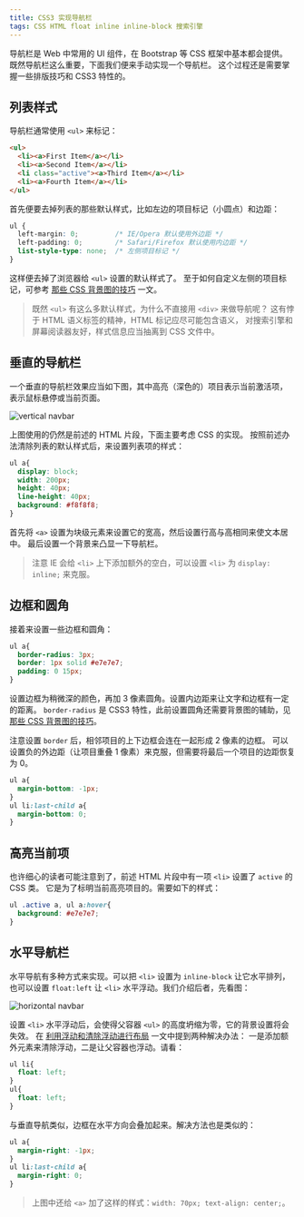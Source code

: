 ```yaml
---
title: CSS3 实现导航栏
tags: CSS HTML float inline inline-block 搜索引擎
---
```


导航栏是 Web 中常用的 UI 组件，在 Bootstrap 等 CSS 框架中基本都会提供。
既然导航栏这么重要，下面我们便来手动实现一个导航栏。
这个过程还是需要掌握一些排版技巧和 CSS3 特性的。

## 列表样式

导航栏通常使用 `<ul>` 来标记：

``` html
<ul>
  <li><a>First Item</a></li>
  <li><a>Second Item</a></li>
  <li class="active"><a>Third Item</a></li>
  <li><a>Fourth Item</a></li>
</ul>
```

首先便要去掉列表的那些默认样式，比如左边的项目标记（小圆点）和边距：

```css
ul {
  left-margin: 0;         /* IE/Opera 默认使用外边距 */
  left-padding: 0;        /* Safari/Firefox 默认使用内边距 */
  list-style-type: none;  /* 左侧项目标记 */
}
```

这样便去掉了浏览器给 `<ul>` 设置的默认样式了。
至于如何自定义左侧的项目标记，可参考 [那些 CSS 背景图的技巧][bg-img] 一文。

<!--more-->

> 既然 `<ul>` 有这么多默认样式，为什么不直接用 `<div>` 来做导航呢？
> 这有悖于 HTML 语义标签的精神，HTML 标记应尽可能包含语义，
> 对搜索引擎和屏幕阅读器友好，样式信息应当抽离到 CSS 文件中。

## 垂直的导航栏

一个垂直的导航栏效果应当如下图，其中高亮（深色的）项目表示当前激活项，
表示鼠标悬停或当前页面。

![vertical navbar][vertical]

上图使用的仍然是前述的 HTML 片段，下面主要考虑 CSS 的实现。
按照前述办法清除列表的默认样式后，来设置列表项的样式：

```css
ul a{
  display: block;
  width: 200px;
  height: 40px;
  line-height: 40px;
  background: #f8f8f8;
}
```

首先将 `<a>` 设置为块级元素来设置它的宽高，然后设置行高与高相同来使文本居中。
最后设置一个背景来凸显一下导航栏。

> 注意 IE 会给 `<li>` 上下添加额外的空白，可以设置 `<li>` 为 `display: inline;` 来克服。

## 边框和圆角

接着来设置一些边框和圆角：

```css
ul a{
  border-radius: 3px;
  border: 1px solid #e7e7e7;
  padding: 0 15px;
}
```

设置边框为稍微深的颜色，再加 3 像素圆角。设置内边距来让文字和边框有一定的距离。
`border-radius` 是 CSS3 特性，此前设置圆角还需要背景图的辅助，见 [那些 CSS 背景图的技巧][bg-img]。

注意设置 `border` 后，相邻项目的上下边框会连在一起形成 2 像素的边框。
可以设置负的外边距（让项目重叠 1 像素）来克服，但需要将最后一个项目的边距恢复为 0。

```css
ul a{
  margin-bottom: -1px;
}
ul li:last-child a{
  margin-bottom: 0;
}
```

## 高亮当前项

也许细心的读者可能注意到了，前述 HTML 片段中有一项 `<li>` 设置了 `active` 的 CSS 类。
它是为了标明当前高亮项目的。需要如下的样式：

```css
ul .active a, ul a:hover{
  background: #e7e7e7;
}
```

## 水平导航栏

水平导航有多种方式来实现。可以把 `<li>` 设置为 `inline-block` 让它水平排列，
也可以设置 `float:left` 让 `<li>` 水平浮动。我们介绍后者，先看图：

![horizontal navbar][horizontal]

设置 `<li>` 水平浮动后，会使得父容器 `<ul>` 的高度坍缩为零，它的背景设置将会失效。
在 [利用浮动和清除浮动进行布局][floating] 一文中提到两种解决办法：
一是添加额外元素来清除浮动，二是让父容器也浮动。请看：

```css
ul li{
  float: left;
}
ul{
  float: left;
}
```

与垂直导航类似，边框在水平方向会叠加起来。解决方法也是类似的：

```css
ul a{
  margin-right: -1px;
}
ul li:last-child a{
  margin-right: 0;
}
```

> 上图中还给 `<a>` 加了这样的样式：`width: 70px; text-align: center;`。

[bg-img]: /2016/02/27/background-image.html
[vertical]: /assets/img/blog/css/vertical-navbar@2x.png
[horizontal]: /assets/img/blog/css/horizontal-navbar@2x.png
[floating]: /2016/01/28/css-floating.html
